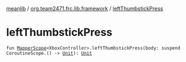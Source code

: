 [meanlib](../index.md) / [org.team2471.frc.lib.framework](index.md) / [leftThumbstickPress](./left-thumbstick-press.md)

# leftThumbstickPress

`fun `[`MapperScope`](-mapper-scope/index.md)`<XboxController>.leftThumbstickPress(body: suspend CoroutineScope.() -> `[`Unit`](https://kotlinlang.org/api/latest/jvm/stdlib/kotlin/-unit/index.html)`): `[`Unit`](https://kotlinlang.org/api/latest/jvm/stdlib/kotlin/-unit/index.html)